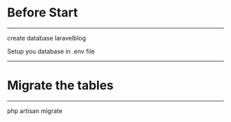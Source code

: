 <h1> Before Start</h1>
<hr>
<p>create database laravelblog</p>
<p>Setup you database in .env file</p>
<hr>
<h1>Migrate the tables</h1>
<hr>
<p>php artisan migrate</p>

